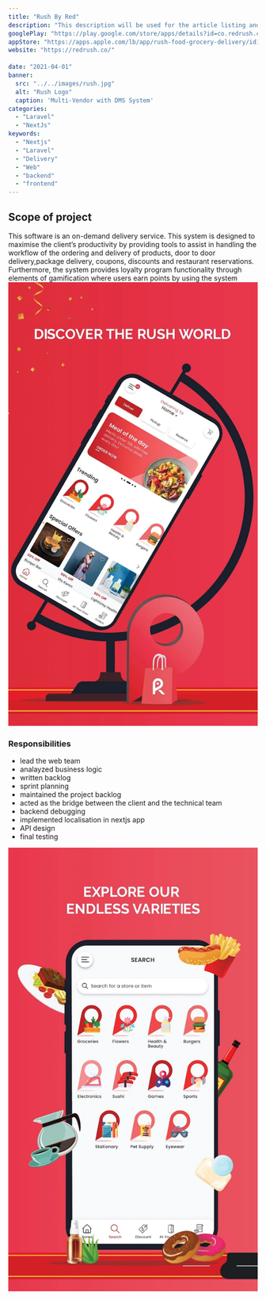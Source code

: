 ```yaml
---
title: "Rush By Red"
description: "This description will be used for the article listing and search results on Google."
googlePlay: "https://play.google.com/store/apps/details?id=co.redrush.client"
appStore: "https://apps.apple.com/lb/app/rush-food-grocery-delivery/id1590468108"
website: "https://redrush.co/"

date: "2021-04-01"
banner:
  src: "../../images/rush.jpg"
  alt: "Rush Logo"
  caption: 'Multi-Vendor with DMS System'
categories:
  - "Laravel"
  - "NextJs"
keywords:
  - "Nextjs"
  - "Laravel"
  - "Delivery"
  - "Web"
  - "backend"
  - "frontend"
---
```




## Scope of project

This software is an on-demand delivery service. This 
system is designed to maximise the client’s productivity by 
providing tools to assist in handling the workflow of the ordering 
and delivery of products, door to door delivery,package delivery, 
coupons, discounts and restaurant reservations.
Furthermore, the system provides loyalty program functionality 
through elements of gamification where users earn points by 
using the system
![Rush app.](../../images/rush1.webp)

### Responsibilities

- lead the web team
- analayzed business logic
- written backlog
- sprint planning
- maintained the project backlog
- acted as the bridge between the client and the technical team
- backend debugging
- implemented localisation in nextjs app
- API design
- final testing

![Rush app.](../../images/rush2.webp)

